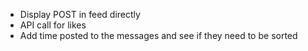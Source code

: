 - Display POST in feed directly
- API call for likes
- Add time posted to the messages and see if they need to be sorted
